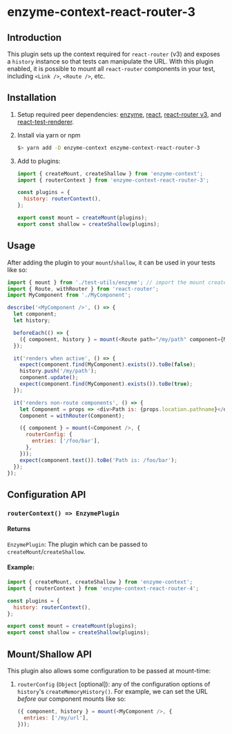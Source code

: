 # enzyme-context-react-router-3

## Introduction

This plugin sets up the context required for `react-router` (v3) and exposes a `history` instance so that tests can manipulate the URL. With this plugin enabled, it is possible to mount all `react-router` components in your test, including `<Link />`, `<Route />`, etc.

## Installation

1. Setup required peer dependencies: [enzyme](https://airbnb.io/enzyme/docs/installation/), [react](https://reactjs.org/docs/getting-started.html), [react-router v3](https://github.com/ReactTraining/react-router/tree/v3/docs), and [react-test-renderer](https://reactjs.org/docs/test-renderer.html).

2. Install via yarn or npm

   ```bash
   $> yarn add -D enzyme-context enzyme-context-react-router-3
   ```

3. Add to plugins:

   ```javascript
   import { createMount, createShallow } from 'enzyme-context';
   import { routerContext } from 'enzyme-context-react-router-3';

   const plugins = {
     history: routerContext(),
   };

   export const mount = createMount(plugins);
   export const shallow = createShallow(plugins);
   ```

## Usage

After adding the plugin to your `mount`/`shallow`, it can be used in your tests like so:

```javascript
import { mount } from './test-utils/enzyme'; // import the mount created with enzyme-context
import { Route, withRouter } from 'react-router';
import MyComponent from './MyComponent';

describe('<MyComponent />', () => {
  let component;
  let history;

  beforeEach(() => {
    ({ component, history } = mount(<Route path="/my/path" component={MyComponent} />));
  });

  it('renders when active', () => {
    expect(component.find(MyComponent).exists()).toBe(false);
    history.push('/my/path');
    component.update();
    expect(component.find(MyComponent).exists()).toBe(true);
  });

  it('renders non-route components', () => {
    let Component = props => <div>Path is: {props.location.pathname}</div>;
    Component = withRouter(Component);

    ({ component } = mount(<Component />, {
      routerConfig: {
        entries: ['/foo/bar'],
      },
    }));
    expect(component.text()).toBe('Path is: /foo/bar');
  });
});
```

## Configuration API

### `routerContext() => EnzymePlugin`

#### Returns

`EnzymePlugin`: The plugin which can be passed to `createMount`/`createShallow`.

#### Example:

```javascript
import { createMount, createShallow } from 'enzyme-context';
import { routerContext } from 'enzyme-context-react-router-4';

const plugins = {
  history: routerContext(),
};

export const mount = createMount(plugins);
export const shallow = createShallow(plugins);
```

## Mount/Shallow API

This plugin also allows some configuration to be passed at mount-time:

1. `routerConfig` (`Object` [optional]): any of the configuration options of `history`'s `createMemoryHistory()`. For example, we can set the URL _before_ our component mounts like so:

   ```javascript
   ({ component, history } = mount(<MyComponent />, {
     entries: ['/my/url'],
   }));
   ```
